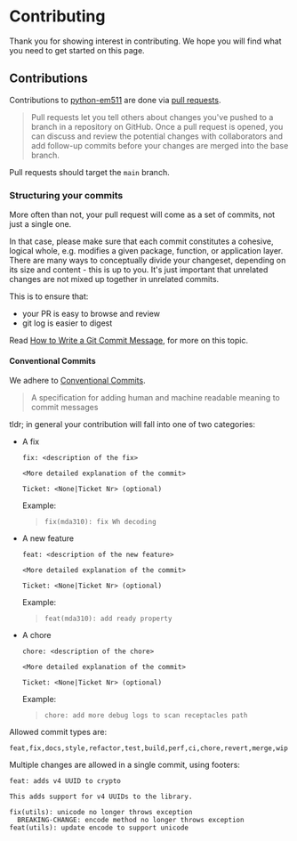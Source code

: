 # Contributing

Thank you for showing interest in contributing. We hope you will find what you
need to get started on this page.

## Contributions

Contributions to [python-em511](https://github.com/id8-engineering/python-em511)
are done via
[pull requests](https://docs.github.com/en/pull-requests/collaborating-with-pull-requests/proposing-changes-to-your-work-with-pull-requests/about-pull-requests).

> Pull requests let you tell others about changes you've pushed to a branch in
> a repository on GitHub. Once a pull request is opened, you can discuss and
> review the potential changes with collaborators and add follow-up commits
> before your changes are merged into the base branch.

Pull requests should target the `main` branch.

###  Structuring your commits

More often than not, your pull request will come as a set of commits, not just
a single one.

In that case, please make sure that each commit constitutes a cohesive, logical
whole, e.g.  modifies a given package, function, or application layer. There are
many ways to conceptually divide your changeset, depending on its size and
content - this is up to you. It's just important that unrelated changes are not
mixed up together in unrelated commits.

This is to ensure that:
* your PR is easy to browse and review
* git log is easier to digest

Read [How to Write a Git Commit Message](https://cbea.ms/git-commit/), for more
on this topic.

#### Conventional Commits

We adhere to
[Conventional Commits](https://www.conventionalcommits.org/en/v1.0.0/#specification).

> A specification for adding human and machine readable meaning to commit messages

tldr; in general your contribution will fall into one of two categories:

* A fix

  ```
  fix: <description of the fix>

  <More detailed explanation of the commit>

  Ticket: <None|Ticket Nr> (optional)
  ```

  Example:

  >```
  >fix(mda310): fix Wh decoding
  >```

* A new feature

  ```
  feat: <description of the new feature>

  <More detailed explanation of the commit>

  Ticket: <None|Ticket Nr> (optional)
  ```

  Example:

  >```
  >feat(mda310): add ready property
  >```

* A chore

  ```
  chore: <description of the chore>

  <More detailed explanation of the commit>

  Ticket: <None|Ticket Nr> (optional)
  ```

  Example:

  >```
  >chore: add more debug logs to scan receptacles path
  >```

Allowed commit types are:

```
feat,fix,docs,style,refactor,test,build,perf,ci,chore,revert,merge,wip
```

Multiple changes are allowed in a single commit, using footers:

```
feat: adds v4 UUID to crypto

This adds support for v4 UUIDs to the library.

fix(utils): unicode no longer throws exception
  BREAKING-CHANGE: encode method no longer throws exception
feat(utils): update encode to support unicode
```
